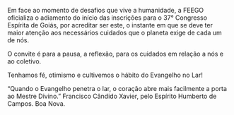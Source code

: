 Em face ao momento de desafios que vive a humanidade, a FEEGO oficializa o adiamento do início das inscrições para o 37° Congresso Espírita de Goiás, por acreditar ser este, o instante em que se deve ter maior atenção aos necessários cuidados que o planeta exige de cada um de nós. 
 
O convite é para a pausa, a reflexão, para os cuidados em relação a nós e ao coletivo.

Tenhamos fé, otimismo e cultivemos o hábito do Evangelho no Lar!

“Quando o Evangelho penetra o lar, o coração abre mais facilmente a porta ao Mestre Divino.”
Francisco Cândido Xavier, pelo Espírito Humberto de Campos. Boa Nova.
